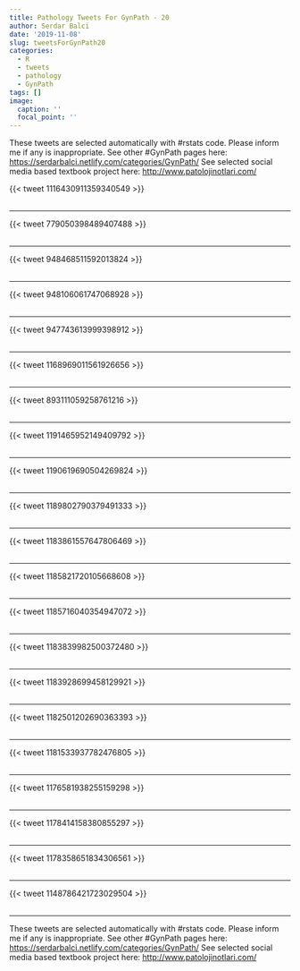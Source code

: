 ```yaml
---
title: Pathology Tweets For GynPath - 20
author: Serdar Balci
date: '2019-11-08'
slug: tweetsForGynPath20
categories:
  - R
  - tweets
  - pathology
  - GynPath
tags: []
image:
  caption: ''
  focal_point: ''
---
```



These tweets are selected automatically with #rstats code. Please inform me if any is inappropriate.
See other #GynPath pages here: https://serdarbalci.netlify.com/categories/GynPath/ 
See selected social media based textbook project here: http://www.patolojinotlari.com/

{{< tweet 1116430911359340549 >}}
<br>
<br>
<hr>
{{< tweet 779050398489407488 >}}
<br>
<br>
<hr>
{{< tweet 948468511592013824 >}}
<br>
<br>
<hr>
{{< tweet 948106061747068928 >}}
<br>
<br>
<hr>
{{< tweet 947743613999398912 >}}
<br>
<br>
<hr>
{{< tweet 1168969011561926656 >}}
<br>
<br>
<hr>
{{< tweet 893111059258761216 >}}
<br>
<br>
<hr>
{{< tweet 1191465952149409792 >}}
<br>
<br>
<hr>
{{< tweet 1190619690504269824 >}}
<br>
<br>
<hr>
{{< tweet 1189802790379491333 >}}
<br>
<br>
<hr>
{{< tweet 1183861557647806469 >}}
<br>
<br>
<hr>
{{< tweet 1185821720105668608 >}}
<br>
<br>
<hr>
{{< tweet 1185716040354947072 >}}
<br>
<br>
<hr>
{{< tweet 1183839982500372480 >}}
<br>
<br>
<hr>
{{< tweet 1183928699458129921 >}}
<br>
<br>
<hr>
{{< tweet 1182501202690363393 >}}
<br>
<br>
<hr>
{{< tweet 1181533937782476805 >}}
<br>
<br>
<hr>
{{< tweet 1176581938255159298 >}}
<br>
<br>
<hr>
{{< tweet 1178414158380855297 >}}
<br>
<br>
<hr>
{{< tweet 1178358651834306561 >}}
<br>
<br>
<hr>
{{< tweet 1148786421723029504 >}}
<br>
<br>
<hr>


These tweets are selected automatically with #rstats code. Please inform me if any is inappropriate.
See other #GynPath pages here: https://serdarbalci.netlify.com/categories/GynPath/ 
See selected social media based textbook project here: http://www.patolojinotlari.com/

